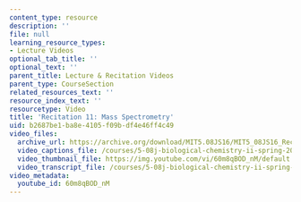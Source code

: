 ```yaml
---
content_type: resource
description: ''
file: null
learning_resource_types:
- Lecture Videos
optional_tab_title: ''
optional_text: ''
parent_title: Lecture & Recitation Videos
parent_type: CourseSection
related_resources_text: ''
resource_index_text: ''
resourcetype: Video
title: 'Recitation 11: Mass Spectrometry'
uid: b2687be1-ba8e-4105-f09b-df4e46ff4c49
video_files:
  archive_url: https://archive.org/download/MIT5.08JS16/MIT5_08JS16_Recitation_11_300k.mp4
  video_captions_file: /courses/5-08j-biological-chemistry-ii-spring-2016/61ce4b549e375ee7a1d16f9078285944_60m8qBOD_nM.vtt
  video_thumbnail_file: https://img.youtube.com/vi/60m8qBOD_nM/default.jpg
  video_transcript_file: /courses/5-08j-biological-chemistry-ii-spring-2016/c783591933c1aad243320f8e63a9828a_60m8qBOD_nM.pdf
video_metadata:
  youtube_id: 60m8qBOD_nM
---
```

